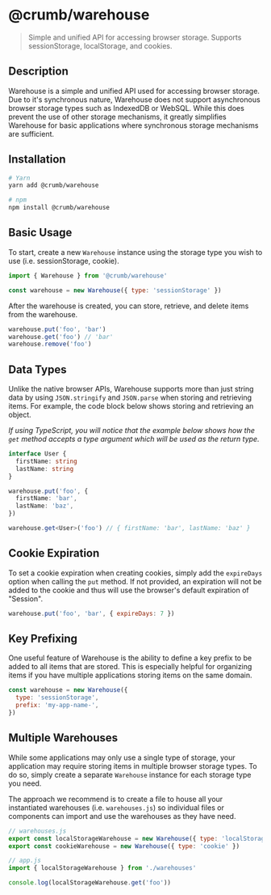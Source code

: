 # @crumb/warehouse

> Simple and unified API for accessing browser storage. Supports sessionStorage, localStorage, and cookies.

## Description

Warehouse is a simple and unified API used for accessing browser storage. Due to it's synchronous nature, Warehouse does not support asynchronous browser storage types such as IndexedDB or WebSQL. While this does prevent the use of other storage mechanisms, it greatly simplifies Warehouse for basic applications where synchronous storage mechanisms are sufficient.

## Installation

```sh
# Yarn
yarn add @crumb/warehouse

# npm
npm install @crumb/warehouse
```

## Basic Usage

To start, create a new `Warehouse` instance using the storage type you wish to use (i.e. sessionStorage, cookie).

```js
import { Warehouse } from '@crumb/warehouse'

const warehouse = new Warehouse({ type: 'sessionStorage' })
```

After the warehouse is created, you can store, retrieve, and delete items from the warehouse.

```js
warehouse.put('foo', 'bar')
warehouse.get('foo') // 'bar'
warehouse.remove('foo')
```

## Data Types

Unlike the native browser APIs, Warehouse supports more than just string data by using `JSON.stringify` and `JSON.parse` when storing and retrieving items. For example, the code block below shows storing and retrieving an object.

_If using TypeScript, you will notice that the example below shows how the `get` method accepts a type argument which will be used as the return type._

```ts
interface User {
  firstName: string
  lastName: string
}

warehouse.put('foo', {
  firstName: 'bar',
  lastName: 'baz',
})

warehouse.get<User>('foo') // { firstName: 'bar', lastName: 'baz' }
```

## Cookie Expiration

To set a cookie expiration when creating cookies, simply add the `expireDays` option when calling the `put` method. If not provided, an expiration will not be added to the cookie and thus will use the browser's default expiration of "Session".

```js
warehouse.put('foo', 'bar', { expireDays: 7 })
```

## Key Prefixing

One useful feature of Warehouse is the ability to define a key prefix to be added to all items that are stored. This is especially helpful for organizing items if you have multiple applications storing items on the same domain.

```js
const warehouse = new Warehouse({
  type: 'sessionStorage',
  prefix: 'my-app-name-',
})
```

## Multiple Warehouses

While some applications may only use a single type of storage, your application may require storing items in multiple browser storage types. To do so, simply create a separate `Warehouse` instance for each storage type you need.

The approach we recommend is to create a file to house all your instantiated warehouses (i.e. `warehouses.js`) so individual files or components can import and use the warehouses as they have need.

```js
// warehouses.js
export const localStorageWarehouse = new Warehouse({ type: 'localStorage' })
export const cookieWarehouse = new Warehouse({ type: 'cookie' })
```

```js
// app.js
import { localStorageWarehouse } from './warehouses'

console.log(localStorageWarehouse.get('foo'))
```
